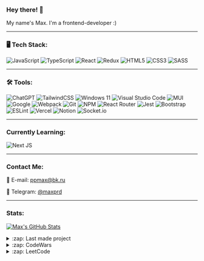 ### Hey there! 🤖

My name's Max. I'm a frontend-developer :)
***
### 🖥 Tech Stack:
![JavaScript](https://img.shields.io/badge/javascript-%23323330.svg?style=for-the-badge&logo=javascript&logoColor=%23F7DF1E)
![TypeScript](https://img.shields.io/badge/typescript-%23007ACC.svg?style=for-the-badge&logo=typescript&logoColor=white)
![React](https://img.shields.io/badge/react-%2320232a.svg?style=for-the-badge&logo=react&logoColor=%2361DAFB)
![Redux](https://img.shields.io/badge/redux-%23593d88.svg?style=for-the-badge&logo=redux&logoColor=white)
![HTML5](https://img.shields.io/badge/html5-%23E34F26.svg?style=for-the-badge&logo=html5&logoColor=white)
![CSS3](https://img.shields.io/badge/css3-%231572B6.svg?style=for-the-badge&logo=css3&logoColor=white)
![SASS](https://img.shields.io/badge/SASS-hotpink.svg?style=for-the-badge&logo=SASS&logoColor=white)
***
### 🛠️ Tools:
![ChatGPT](https://img.shields.io/badge/chatGPT-74aa9c?style=for-the-badge&logo=openai&logoColor=white)
![TailwindCSS](https://img.shields.io/badge/tailwindcss-%2338B2AC.svg?style=for-the-badge&logo=tailwind-css&logoColor=white)
![Windows 11](https://img.shields.io/badge/Windows%2011-%230079d5.svg?style=for-the-badge&logo=Windows%2011&logoColor=white)
![Visual Studio Code](https://img.shields.io/badge/VSCode-0078D4?style=for-the-badge&logo=visual%20studio%20code&logoColor=white)
![MUI](https://img.shields.io/badge/MUI-%230081CB.svg?style=for-the-badge&logo=mui&logoColor=white)
![Google](https://img.shields.io/badge/google-4285F4?style=for-the-badge&logo=google&logoColor=white)
![Webpack](https://img.shields.io/badge/webpack-%238DD6F9.svg?style=for-the-badge&logo=webpack&logoColor=black)
![Git](https://img.shields.io/badge/git-%23F05033.svg?style=for-the-badge&logo=git&logoColor=white)
![NPM](https://img.shields.io/badge/NPM-%23CB3837.svg?style=for-the-badge&logo=npm&logoColor=white)
![React Router](https://img.shields.io/badge/React_Router-CA4245?style=for-the-badge&logo=react-router&logoColor=white)
![Jest](https://img.shields.io/badge/-jest-%23C21325?style=for-the-badge&logo=jest&logoColor=white)
![Bootstrap](https://img.shields.io/badge/bootstrap-%23563D7C.svg?style=for-the-badge&logo=bootstrap&logoColor=white)
![ESLint](https://img.shields.io/badge/ESLint-4B3263?style=for-the-badge&logo=eslint&logoColor=white)
![Vercel](https://img.shields.io/badge/vercel-%23000000.svg?style=for-the-badge&logo=vercel&logoColor=white)
![Notion](https://img.shields.io/badge/Notion-%23000000.svg?style=for-the-badge&logo=notion&logoColor=white)
![Socket.io](https://img.shields.io/badge/Socket.io-black?style=for-the-badge&logo=socket.io&badgeColor=010101)
***
### Currently Learning:
![Next JS](https://img.shields.io/badge/Next-black?style=for-the-badge&logo=next.js&logoColor=white)
***
### Contact Me:
📧 E-mail: ppmax@bk.ru

📱 Telegram: [@maxprd](https://t.me/maxprd)
***

### Stats:
<!-- [![Max's GitHub Stats](https://github-readme-stats-m4xprd.vercel.app/api?username=M4XPRD&hide=contribs&theme=react&show_icons=true&hide=issues&custom_title=Max's&nbsp;Github&nbsp;Stats)](https://github.com/anuraghazra/github-readme-stats) -->
[![Max's GitHub Stats](https://github-readme-stats-m4xprd.vercel.app/api?username=M4XPRD&hide=issues&theme=react&show_icons=true&rank_icon=github&custom_title=Max's&nbsp;Github&nbsp;Stats)](https://github.com/anuraghazra/github-readme-stats)

<details>
  <summary>:zap: Last made project</summary>
  <br />

[![Readme Card](https://github-readme-stats-m4xprd.vercel.app/api/pin/?username=M4XPRD&repo=historical-dates&theme=react)](https://github.com/M4XPRD/historical-dates)
<!-- ![Your Repository's Stats](https://github-readme-stats.vercel.app/api/top-langs/?username=M4XPRD&theme=react) -->

</details>

<details>
  <summary>:zap: CodeWars</summary>
  <br />

![](https://www.codewars.com/users/M4XPRD/badges/large)
<!-- ![](https://www.codewars.com/users/M4XPRD/badges/small) -->

</details>

<details>
  <summary>:zap: LeetCode</summary>
  <br />

[![LeetCode user M4XPRD](https://img.shields.io/badge/dynamic/json?style=for-the-badge&labelColor=black&color=%23ffa116&label=Solved&query=solved&url=https%3A%2F%2Fleetcode-badge.vercel.app%2Fapi%2Fusers%2FM4XPRD&logo=leetcode&logoColor=yellow)](https://leetcode.com/M4XPRD/)

</details>
